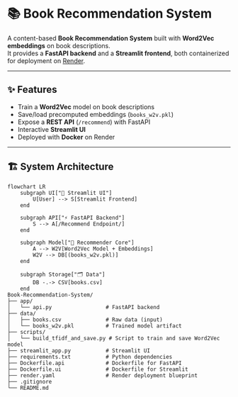 # 📚 Book Recommendation System

A content-based **Book Recommendation System** built with **Word2Vec embeddings** on book descriptions.  
It provides a **FastAPI backend** and a **Streamlit frontend**, both containerized for deployment on [Render](https://render.com).

---

## ✨ Features
- Train a **Word2Vec** model on book descriptions
- Save/load precomputed embeddings (`books_w2v.pkl`)
- Expose a **REST API** (`/recommend`) with FastAPI
- Interactive **Streamlit UI**
- Deployed with **Docker** on Render

---

## 🏗️ System Architecture

```mermaid
flowchart LR
    subgraph UI["🎨 Streamlit UI"]
        U[User] --> S[Streamlit Frontend]
    end

    subgraph API["⚡ FastAPI Backend"]
        S --> A[/Recommend Endpoint/]
    end

    subgraph Model["🧠 Recommender Core"]
        A --> W2V[Word2Vec Model + Embeddings]
        W2V --> DB[(books_w2v.pkl)]
    end

    subgraph Storage["🗂️ Data"]
        DB -.-> CSV[books.csv]
    end
Book-Recommendation-System/
├── app/
│   └── api.py                 # FastAPI backend
├── data/
│   ├── books.csv              # Raw data (input)
│   └── books_w2v.pkl          # Trained model artifact
├── scripts/
│   └── build_tfidf_and_save.py # Script to train and save Word2Vec model
├── streamlit_app.py           # Streamlit UI
├── requirements.txt           # Python dependencies
├── Dockerfile.api             # Dockerfile for FastAPI
├── Dockerfile.ui              # Dockerfile for Streamlit
├── render.yaml                # Render deployment blueprint
├── .gitignore
└── README.md
